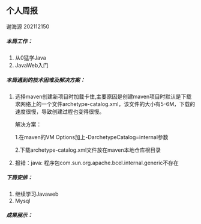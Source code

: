 ## 个人周报

谢海源 202112150

##### 本周工作：

1. 从0猛学Java
1. JavaWeb入门

##### 本周遇到的技术困难及解决方案：

1. 选择maven创建新项目时加载卡住,主要原因是创建maven项目时默认是下载求网络上的一个文件archetype-catalog.xml，该文件的大小有5-6M，下载的速度很慢，导致创建过程也变得很慢。

   解决方案：

   1.在maven的VM Options加上-DarchetypeCatalog=internal参数

   2.下载archetype-catalog.xml文件放在maven本地仓库根目录
   
2. 报错：java: 程序包com.sun.org.apache.bcel.internal.generic不存在

##### 下周安排：

1. 继续学习Javaweb
2. Mysql

##### 成果展示：

